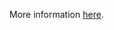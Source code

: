 More information [here](https://docs.prismacloud.io/en/enterprise-edition/policy-reference/azure-policies/azure-networking-policies/ensure-that-azure-cosmos-db-disables-public-network-access).
